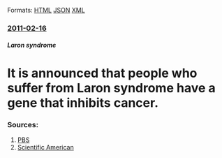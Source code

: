 
Formats: [HTML](/news/2011/02/16/it-is-announced-that-people-who-suffer-from-laron-syndrome-have-a-gene-that-inhibits-cancer.html)  [JSON](/news/2011/02/16/it-is-announced-that-people-who-suffer-from-laron-syndrome-have-a-gene-that-inhibits-cancer.json)  [XML](/news/2011/02/16/it-is-announced-that-people-who-suffer-from-laron-syndrome-have-a-gene-that-inhibits-cancer.xml)  

### [2011-02-16](/news/2011/02/16/index.md)

##### Laron syndrome
# It is announced that people who suffer from Laron syndrome have a gene that inhibits cancer. 




### Sources:

1. [PBS](http://www.pbs.org/newshour/rundown/2011/02/dwarfism-gene-may-offer-protection-from-cancer-diabetes.html)
2. [Scientific American](http://www.scientificamerican.com/article.cfm?id=defective-growth-gene-in-dwarfism)
